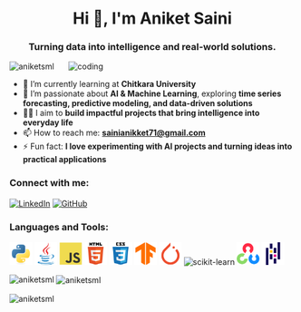 <h1 align="center">Hi 👋, I'm Aniket Saini</h1>
<h3 align="center">Turning data into intelligence and real-world solutions.</h3>

<img align="right" alt="coding" width="400" src="https://camo.githubusercontent.com/4d9f5ecceb711eec6e2018f38a5677dc657c9738d4a65ba3b928c41c0a45b439/68747470733a2f2f6d69726f2e6d656469756d2e636f6d2f6d61782f313336302f302a37513379765349765f7430696f4a2d5a2e676966">

<p align="left"> <img src="https://komarev.com/ghpvc/?username=aniketsml&label=Profile%20views&color=0e75b6&style=flat" alt="aniketsml" /> </p>

- 🔭 I’m currently learning at **Chitkara University**  
- 🌱 I’m passionate about **AI & Machine Learning**, exploring **time series forecasting, predictive modeling, and data-driven solutions**  
- 👨‍💻 I aim to **build impactful projects that bring intelligence into everyday life**  
- 📫 How to reach me: **sainianikket71@gmail.com**  
- ⚡ Fun fact: **I love experimenting with AI projects and turning ideas into practical applications**

<h3 align="left">Connect with me:</h3>
<p align="left">
<a href="https://linkedin.com/in/aniket-saini" target="blank"><img align="center" src="https://raw.githubusercontent.com/rahuldkjain/github-profile-readme-generator/master/src/images/icons/Social/linked-in-alt.svg" alt="LinkedIn" height="30" width="40" /></a>
<a href="https://github.com/aniketsml" target="blank"><img align="center" src="https://raw.githubusercontent.com/rahuldkjain/github-profile-readme-generator/master/src/images/icons/Social/github.svg" alt="GitHub" height="30" width="40" /></a>
</p>

<h3 align="left">Languages and Tools:</h3>
<p align="left">
<img src="https://raw.githubusercontent.com/devicons/devicon/master/icons/python/python-original.svg" alt="python" width="40" height="40"/> 
<img src="https://raw.githubusercontent.com/devicons/devicon/master/icons/java/java-original.svg" alt="java" width="40" height="40"/> 
<img src="https://raw.githubusercontent.com/devicons/devicon/master/icons/javascript/javascript-original.svg" alt="javascript" width="40" height="40"/> 
<img src="https://raw.githubusercontent.com/devicons/devicon/master/icons/html5/html5-original-wordmark.svg" alt="html5" width="40" height="40"/> 
<img src="https://raw.githubusercontent.com/devicons/devicon/master/icons/css3/css3-original-wordmark.svg" alt="css3" width="40" height="40"/> 
<img src="https://raw.githubusercontent.com/devicons/devicon/master/icons/tensorflow/tensorflow-original.svg" alt="tensorflow" width="40" height="40"/> 
<img src="https://raw.githubusercontent.com/devicons/devicon/master/icons/pytorch/pytorch-original.svg" alt="pytorch" width="40" height="40"/> 
<img src="https://raw.githubusercontent.com/devicons/devicon/master/icons/scikit-learn/scikit-learn-original.svg" alt="scikit-learn" width="40" height="40"/> 
<img src="https://raw.githubusercontent.com/devicons/devicon/master/icons/opencv/opencv-original.svg" alt="opencv" width="40" height="40"/> 
<img src="https://raw.githubusercontent.com/devicons/devicon/master/icons/pandas/pandas-original.svg" alt="pandas" width="40" height="40"/> 
</p>

<p><img align="left" src="https://github-readme-stats.vercel.app/api/top-langs?username=aniketsml&show_icons=true&locale=en&layout=compact" alt="aniketsml" /></p>

<p>&nbsp;<img align="center" src="https://github-readme-stats.vercel.app/api?username=aniketsml&show_icons=true&locale=en" alt="aniketsml" /></p>

<p><img align="center" src="https://github-readme-streak-stats.herokuapp.com/?user=aniketsml&" alt="aniketsml" /></p>

